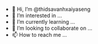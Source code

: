 - 👋 Hi, I’m @thidsavanhxaiyaseng
- 👀 I’m interested in ...
- 🌱 I’m currently learning ...
- 💞️ I’m looking to collaborate on ...
- 📫 How to reach me ...

<!---
thidsavanhxaiyaseng/thidsavanhxaiyaseng is a ✨ special ✨ repository because its `README.md` (this file) appears on your GitHub profile.
You can click the Preview link to take a look at your changes.
--->
